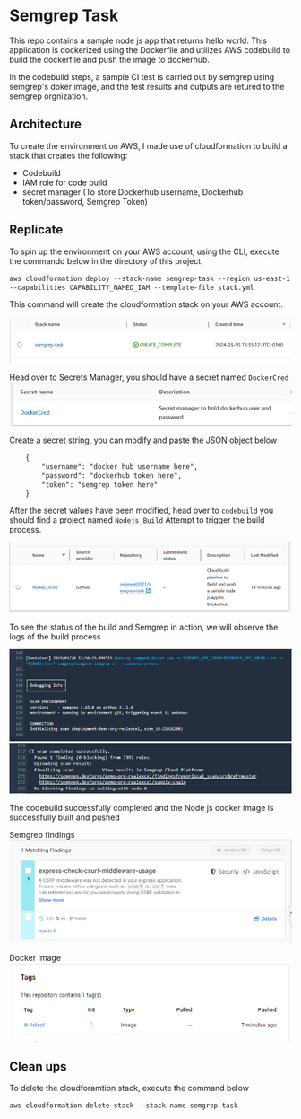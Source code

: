 # Semgrep Task

This repo contains a sample node js app that returns hello world. This application is dockerized using the Dockerfile and utilizes AWS codebuild to build the dockerfile and push the image to dockerhub.

In the codebuild steps, a sample CI test is carried out by semgrep using semgrep's doker image, and the test results and outputs are retured to the semgrep orgnization.

## Architecture

To create the environment on AWS, I made use of cloudformation to build a stack that creates the following:
 - Codebuild
 - IAM role for code build
 - secret manager (To store Dockerhub username, Dockerhub token/password, Semgrep Token)

## Replicate
To spin up the environment on your AWS account, using the CLI, execute the commandd below in the directory of this project.

```
aws cloudformation deploy --stack-name semgrep-task --region us-east-1 --capabilities CAPABILITY_NAMED_IAM --template-file stack.yml
```

This command will create the cloudformation stack on your AWS account.

![CF stack created](./img/image.png)

Head over to Secrets Manager, you should have a secret named `DockerCred`
![Secrets Manager](./img/dockercred.png)

Create a secret string, you can modify and paste the JSON object below

```
    {
        "username": "docker hub username here", 
        "password": "dockerhub token here",
        "token": "semgrep token here"
    } 
```

After the secret values have been modified, head over to `codebuild` you should find a project named `Nodejs_Build` Attempt to trigger the build process.

![Code build](./img/codebuild.png)


To see the status of the build and Semgrep in action, we will observe the logs of the build process

![Code build 2](./img/codebuild2.png)
![semgrep1](./img/semgrep.png)

The codebuild successfully completed and the Node js docker image is successfully built and pushed

Semgrep findings
![findings](./img/findings.png)

Docker Image
![docker image](./img/docker_image.png)


## Clean ups

To delete the cloudforamtion stack, execute the command below

```
aws cloudformation delete-stack --stack-name semgrep-task
```


